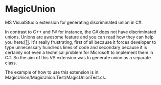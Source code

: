 # MagicUnion
MS VisualStudio extension for generating discriminated union in C#.

In contrast to C++ and F# for instance, the C# does not have discriminated unions. Unions are awesome feature and you can read how they can help you here:[[1]](https://fsharpforfunandprofit.com/posts/discriminated-unions/). It's really frustrating, first of all because it forces developer to type unnecessary hundreds lines of code and secondary because it is certainly not even a technical problem for Microsoft to implement them in C#. So the aim of this VS extension was to generate union as a separate class.

The example of how to use this extension is in MagicUnion/MagicUnion.Test/MagicUnionTest.cs.


